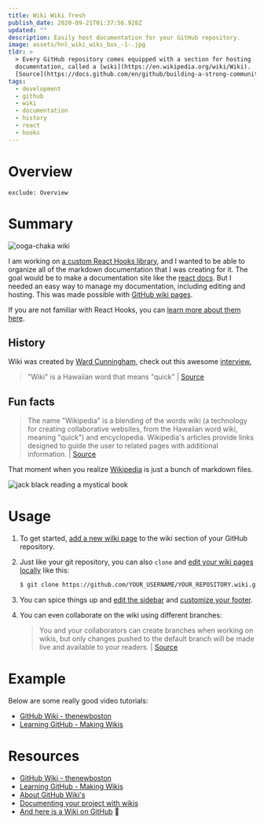 ```yaml
---
title: Wiki Wiki fresh
publish_date: 2020-09-21T01:37:56.928Z
updated: ""
description: Easily host documentation for your GitHub repository.
image: assets/hnl_wiki_wiki_bus_-1-.jpg
tldr: >
  > Every GitHub repository comes equipped with a section for hosting
  documentation, called a [wiki](https://en.wikipedia.org/wiki/Wiki). |
  [Source](https://docs.github.com/en/github/building-a-strong-community/about-wikis)
tags:
  - development
  - github
  - wiki
  - documentation
  - history
  - react
  - hooks
---
```

# Overview

```toc
exclude: Overview
```

# Summary

![ooga-chaka wiki](assets/screen-shot-2020-09-20-at-7.27.28-pm.png "ooga-chaka wiki")

I am working on [a custom React Hooks library](https://www.npmjs.com/package/ooga-chaka), and I wanted to be able to organize all of the markdown documentation that I was creating for it. The goal would be to make a documentation site like the [react docs](https://reactjs.org/docs/getting-started.html). But I needed an easy way to manage my documentation, including editing and hosting. This was made possible with [GitHub wiki pages](https://docs.github.com/en/github/building-a-strong-community/about-wikis).

If you are not familiar with React Hooks, you can [learn more about them here](https://reactjs.org/docs/hooks-intro.html).

## History

Wiki was created by [Ward Cunningham](https://en.wikipedia.org/wiki/Ward_Cunningham), check out this awesome [interview.](https://en.wikipedia.org/wiki/File:Ward_Cunningham,_Inventor_of_the_Wiki.webm)

> "Wiki" is a Hawaiian word that means "quick" | [Source](https://en.wikipedia.org/wiki/File:Ward_Cunningham,_Inventor_of_the_Wiki.webm)

## Fun facts

> The name "Wikipedia" is a blending of the words wiki (a technology for creating collaborative websites, from the Hawaiian word wiki, meaning "quick") and encyclopedia. Wikipedia's articles provide links designed to guide the user to related pages with additional information. | [Source](https://en.wikipedia.org/wiki/Wikipedia:About#:~:text=The%20name%20%22Wikipedia%22%20is%20a,related%20pages%20with%20additional%20information.)

That moment when you realize [Wikipedia](https://en.wikipedia.org/wiki/Main_Page) is just a bunch of markdown files.

<img src="https://media.giphy.com/media/3kD2Eciolhy4VOzjRV/giphy.gif" alt="jack black reading a mystical book"><img>

# Usage

1. To get started, [add a new wilki page](https://docs.github.com/en/github/building-a-strong-community/adding-or-editing-wiki-pages) to the wiki section of your GitHub repository.
2. Just like your git repository, you can also `clone` and [edit your wiki pages locally](https://docs.github.com/en/github/building-a-strong-community/adding-or-editing-wiki-pages#adding-or-editing-wiki-pages-locally) like this:

   ```bash
   $ git clone https://github.com/YOUR_USERNAME/YOUR_REPOSITORY.wiki.git
   ```
3. You can spice things up and [edit the sidebar](https://docs.github.com/en/github/building-a-strong-community/creating-a-footer-or-sidebar-for-your-wiki#creating-a-sidebar) and [customize your footer](https://docs.github.com/en/github/building-a-strong-community/creating-a-footer-or-sidebar-for-your-wiki#creating-a-footer).
4. You can even collaborate on the wiki using different branches:

   > You and your collaborators can create branches when working on wikis, but only changes pushed to the default branch will be made live and available to your readers. | [Source](https://docs.github.com/en/github/building-a-strong-community/adding-or-editing-wiki-pages#adding-or-editing-wiki-pages-locally)

# Example

Below are some really good video tutorials:

* [GitHub Wiki - thenewboston](https://www.youtube.com/watch?v=4B0XNThjO0E&ab_channel=thenewboston)
* [Learning GitHub - Making Wikis](https://www.youtube.com/watch?v=bnMl0d-RcPQ&ab_channel=SteveGriffith)

# Resources

* [GitHub Wiki - thenewboston](https://www.youtube.com/watch?v=4B0XNThjO0E&ab_channel=thenewboston)
* [Learning GitHub - Making Wikis](https://www.youtube.com/watch?v=bnMl0d-RcPQ&ab_channel=SteveGriffith)
* [About GitHub Wiki's](https://docs.github.com/en/github/building-a-strong-community/about-wikis)
* [Documenting your project with wikis](https://docs.github.com/en/github/building-a-strong-community/documenting-your-project-with-wikis)
* [And here is a Wiki on GitHub](https://en.wikipedia.org/wiki/GitHub) 🤪